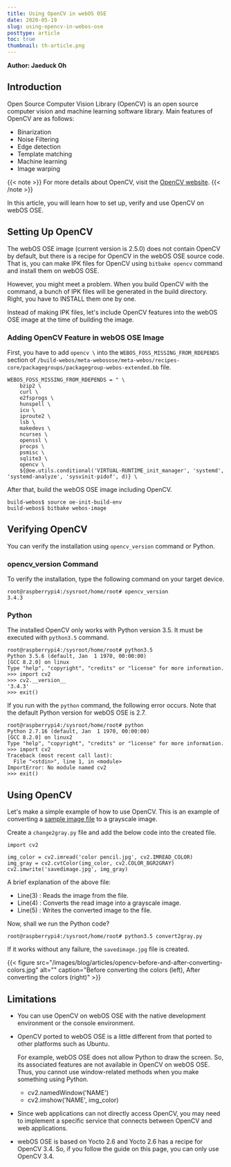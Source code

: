 ```yaml
---
title: Using OpenCV in webOS OSE
date: 2020-05-19
slug: using-opencv-in-webos-ose
posttype: article
toc: true
thumbnail: th-article.png
---
```


**Author: Jaeduck Oh**

## Introduction

Open Source Computer Vision Library (OpenCV) is an open source computer vision and machine learning software library. Main features of OpenCV are as follows:

- Binarization
- Noise Filtering
- Edge detection
- Template matching
- Machine learning
- Image warping

{{< note >}}
For more details about OpenCV, visit the [OpenCV website](https://opencv.org/).
{{< /note >}}

In this article, you will learn how to set up, verify and use OpenCV on webOS OSE.

## Setting Up OpenCV

The webOS OSE image (current version is 2.5.0) does not contain OpenCV by default, but there is a recipe for OpenCV in the webOS OSE source code. That is, you can make IPK files for OpenCV using `bitbake opencv` command and install them on webOS OSE.

However, you might meet a problem. When you build OpenCV with the command, a bunch of IPK files will be generated in the build directory. Right, you have to INSTALL them one by one.

Instead of making IPK files, let's include OpenCV features into the webOS OSE image at the time of building the image.

### Adding OpenCV Feature in webOS OSE Image

First, you have to add `opencv \` into the `WEBOS_FOSS_MISSING_FROM_RDEPENDS` section of `/build-webos/meta-webosose/meta-webos/recipes-core/packagegroups/packagegroup-webos-extended.bb` file.


``` shell
WEBOS_FOSS_MISSING_FROM_RDEPENDS = " \
    bzip2 \
    curl \
    e2fsprogs \
    hunspell \
    icu \
    iproute2 \
    lsb \
    makedevs \
    ncurses \
    openssl \
    procps \
    psmisc \
    sqlite3 \
    opencv \
    ${@oe.utils.conditional('VIRTUAL-RUNTIME_init_manager', 'systemd', 'systemd-analyze', 'sysvinit-pidof', d)} \
```

After that, build the webOS OSE image including OpenCV.

``` shell
build-webos$ source oe-init-build-env
build-webos$ bitbake webos-image
```

## Verifying OpenCV

You can verify the installation using `opencv_version` command or Python.

### opencv_version Command

To verify the installation, type the following command on your target device.

``` shell
root@raspberrypi4:/sysroot/home/root# opencv_version
3.4.3
```

### Python

The installed OpenCV only works with Python version 3.5. It must be executed with `python3.5` command.

``` shell
root@raspberrypi4:/sysroot/home/root# python3.5
Python 3.5.6 (default, Jan  1 1970, 00:00:00)
[GCC 8.2.0] on linux
Type "help", "copyright", "credits" or "license" for more information.
>>> import cv2
>>> cv2.__version__
'3.4.3'
>>> exit()
```

If you run with the `python` command, the following error occurs. Note that the default Python version for webOS OSE is 2.7.

``` shell
root@raspberrypi4:/sysroot/home/root# python
Python 2.7.16 (default, Jan  1 1970, 00:00:00)
[GCC 8.2.0] on linux2
Type "help", "copyright", "credits" or "license" for more information.
>>> import cv2
Traceback (most recent call last):
  File "<stdin>", line 1, in <module>
ImportError: No module named cv2
>>> exit()
```

## Using OpenCV

Let's make a simple example of how to use OpenCV. This is an example of converting a [sample image file](/images/blog/articles/opencv-color-pencil.jpg) to a grayscale image.

Create a `change2gray.py` file and add the below code into the created file.

``` shell {linenos=table}
import cv2

img_color = cv2.imread('color pencil.jpg', cv2.IMREAD_COLOR)
img_gray = cv2.cvtColor(img_color, cv2.COLOR_BGR2GRAY)
cv2.imwrite('savedimage.jpg', img_gray)
```

A brief explanation of the above file:

- Line(3) : Reads the image from the file.
- Line(4) : Converts the read image into a grayscale image.
- Line(5) : Writes the converted image to the file.

Now, shall we run the Python code?

``` shell
root@raspberrypi4:/sysroot/home/root# python3.5 convert2gray.py
```

If it works without any failure, the `savedimage.jpg` file is created.

{{< figure src="/images/blog/articles/opencv-before-and-after-converting-colors.jpg" alt="" caption="Before converting the colors (left), After converting the colors (right)" >}}

## Limitations

- You can use OpenCV on webOS OSE with the native development environment or the console environment.

- OpenCV ported to webOS OSE is a little different from that ported to other platforms such as Ubuntu.

    For example, webOS OSE does not allow Python to draw the screen. So, its associated features are not available in OpenCV on webOS OSE. Thus, you cannot use window-related methods when you make something using Python.

    - cv2.namedWindow('NAME')
    - cv2.imshow('NAME', img_color)

- Since web applications can not directly access OpenCV, you may need to implement a specific service that connects between OpenCV and web applications.

- webOS OSE is based on Yocto 2.6 and Yocto 2.6 has a recipe for OpenCV 3.4. So, if you follow the guide on this page, you can only use OpenCV 3.4.